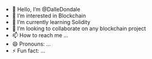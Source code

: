 - 👋 Hello, I’m @DalleDondale
- 👀 I’m interested in Blockchain
- 🌱 I’m currently learning Solidity
- 💞️ I’m looking to collaborate on any blockchain project
- 📫 How to reach me ...
- 😄 Pronouns: ...
- ⚡ Fun fact: ...

<!---
DalleDondale/DalleDondale is a ✨ special ✨ repository because its `README.md` (this file) appears on your GitHub profile.
You can click the Preview link to take a look at your changes.
--->
